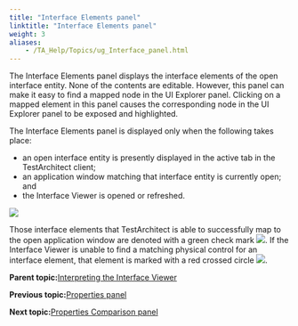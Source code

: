 ```yaml
--- 
title: "Interface Elements panel"
linktitle: "Interface Elements panel"
weight: 3
aliases: 
    - /TA_Help/Topics/ug_Interface_panel.html
---
```


The Interface Elements panel displays the interface elements of the open interface entity. None of the contents are editable. However, this panel can make it easy to find a mapped node in the UI Explorer panel. Clicking on a mapped element in this panel causes the corresponding node in the UI Explorer panel to be exposed and highlighted.

The Interface Elements panel is displayed only when the following takes place:

-   an open interface entity is presently displayed in the active tab in the TestArchitect client;
-   an application window matching that interface entity is currently open; and
-   the Interface Viewer is opened or refreshed.

![](/images//Images/Interface_elements_panel.png)

Those interface elements that TestArchitect is able to successfully map to the open application window are denoted with a green check mark ![](/images//Images/ug_interface_definition13.png). If the Interface Viewer is unable to find a matching physical control for an interface element, that element is marked with a red crossed circle ![](/images//Images/ug_interface_definition14.png).

**Parent topic:**[Interpreting the Interface Viewer](/TA_Help/Topics/Interface_def_Viewer_reading.html)

**Previous topic:**[Properties panel](/TA_Help/Topics/ug_Interface_properties_panel.html)

**Next topic:**[Properties Comparison panel](/TA_Help/Topics/ug_Inteface_properties_comparison_panel.html)


